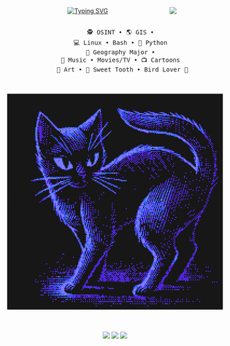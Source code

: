 <div align="center">
<a href="https://git.io/typing-svg"><img src="https://readme-typing-svg.demolab.com?font=Monoton&pause=1000&color=FE0000&center=true&multiline=true&width=435&lines=Hello+Hello...;I'm+3ric." alt="Typing SVG" /></a>
<img src="https://i5.walmartimages.com/asr/1de8fca5-2ef0-4490-bbce-35f6e94c5626.29c9e90d1bffea7c4e3336833765c6a6.png?odnHeight=768&odnWidth=768&odnBg=FFFFFF" width="25%" align="right" />
<br><br>
<pre>
    🕵️ OSINT • 🌎 GIS • 
    💻 Linux • Bash • 🐍 Python 
    📖 Geography Major • 
    🎸 Music • Movies/TV • 📺 Cartoons 
    🐰 Art • 🍬 Sweet Tooth • Bird Lover 🐧
</pre>
<br><br>
<img src="https://github.com/3ricVald3z/3ricVald3z/blob/main/patternbase-8-bit.gif" height="5%"/>
<br><br><br>

[![](https://img.shields.io/badge/Instagram-E4405F?style=for-the-badge&logo=instagram&logoColor=white)](https://www.instagram.com/animation_n_t00ns_4_u)
[![](https://img.shields.io/badge/X-000000?style=for-the-badge&logo=x&logoColor=white)](https://x.com/3ricVald3z)
 <a href="https://wigle.net">
<img border="0" src="https://wigle.net/bi/gi4aeUe81XNSrEXqPhqRUQ.png">
</a>



</div>
